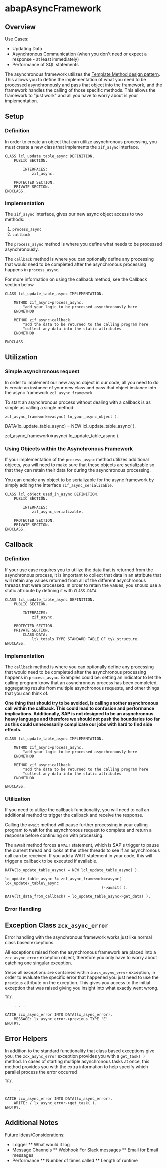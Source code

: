 # abapAsyncFramework


## Overview
Use Cases:

*   Updating Data
*   Asynchronous Communication (when you don't need or expect a response - at least immediately)
*   Performance of SQL statements

The asynchronous framework utilizes the [Template Method design pattern](https://sourcemaking.com/design_patterns/template_method). This allows you to define the implementation of what you need to be processed asynchronously and pass that object into the framework, and the framework handles the calling of those specific methods. This allows the framework to "just work" and all you have to worry about is your implementation.

## Setup

### Definition

In order to create an object that can utilize asynchronous processing, you must create a new class that implements the `zif_async` interface.
```abap
CLASS lcl_update_table_async DEFINITION.
	PUBLIC SECTION.

		INTERFACES:
			zif_async.

	PROTECTED SECTION.
	PRIVATE SECTION.
ENDCLASS.
```

### Implementation

The `zif_async` interface, gives our new async object access to two methods:

1. `process_async`
2.  `callback`

The `process_async` method is where you define what needs to be processed asynchronously.

The `callback` method is where you can optionally define any processing that would need to be completed after the asynchronous processing happens in `process_async`.

For more information on using the callback method, see the Callback section below.
```abap
CLASS lcl_update_table_async IMPLEMENTATION.

	METHOD zif_async~process_async.
		"add your logic to be processed asynchronously here
	ENDMETHOD

	METHOD zif_async~callback.
		"add the data to be returned to the calling program here
		"collect any data into the static attributes
	ENDMETHOD

ENDCLASS.
```

## Utilization

### Simple asynchronous request

In order to implement our new async object in our code, all you need to do is create an instance of your new class and pass that object instance into the async framework `zcl_async_framework`.

To start an asynchronous process without dealing with a callback is as simple as calling a single method:

`zcl_async_framework=>async( lo_your_async_object ).`

DATA(lo\_update\_table\_async) = NEW lcl\_update\_table\_async( ).

zcl\_async\_framework=>async( lo\_update\_table\_async ).

### Using Objects within the Asynchronous Framework

If your implementation of the `process_async` method utilizes additional objects, you will need to make sure that these objects are serializable so that they can retain their data for during the asynchronous processing.

You can enable any object to be serializable for the async framework by simply adding the interface `zif_async_serializable`.
```abap
CLASS lcl_object_used_in_async DEFINITION.
	PUBLIC SECTION.

		INTERFACES:    
			zif_async_serializable.

	PROTECTED SECTION.
	PRIVATE SECTION.
ENDCLASS.
```

## Callback

### Definition

If your use case requires you to utilize the data that is returned from the asynchronous process, it is important to collect that data in an attribute that will retain any values returned from all of the different asynchronous threads that were processed. In order to retain the values, you should use a static attribute by defining it with `CLASS-DATA`.
```abap
CLASS lcl_update_table_async DEFINITION.
	PUBLIC SECTION.

		INTERFACES:
			zif_async.

	PROTECTED SECTION.
	PRIVATE SECTION.
		CLASS-DATA:
			lt\_totals TYPE STANDARD TABLE OF ty\_structure.
ENDCLASS.
```

### Implementation

The `callback` method is where you can optionally define any processing that would need to be completed after the asynchronous processing happens in `process_async`. Examples could be: setting an indicator to let the calling program know that an asynchronous process has been completed, aggregating results from multiple asynchronous requests, and other things that you can think of.

**One thing that should try to be avoided, is calling another asynchronous call within the callback. This could lead to confusion and performance implications. Additionally, SAP is not designed to be an asynchronous heavy language and therefore we should not push the boundaries too far as this could unnecessarily complicate our jobs with hard to find side effects.**
```abap
CLASS lcl_update_table_async IMPLEMENTATION.

	METHOD zif_async~process_async.
		"add your logic to be processed asynchronously here
	ENDMETHOD

	METHOD zif_async~callback.
		"add the data to be returned to the calling program here
		"collect any data into the static attributes
	ENDMETHOD

ENDCLASS.
```

### Utilization

If you need to utilize the callback functionality, you will need to call an additional method to trigger the callback and receive the response.

Calling the `await` method will pause further processing in your calling program to wait for the asynchronous request to complete and return a response before continuing on with processing.

The await method forces a `WAIT` statement, which is SAP's trigger to pause the current thread and looks at the other threads to see if an asynchronous call can be received. If you add a WAIT statement in your code, this will trigger a callback to be executed if available.
```abap
DATA(lo_update_table_async) = NEW lcl_update_table_async( ).

lo_update_table_async ?= zcl_async_framework=>async( lo\_update\_table\_async
										   )->await( ).

DATA(lt_data_from_callback) = lo_update_table_async->get_data( ).
```

### Error Handling

## Exception Class `zcx_async_error`

Error handling with the asynchronous framework works just like normal class based exceptions.

All exceptions raised from the asynchronous framework are placed into a `zcx_async_error` exception object, therefore you only have to worry about catching one singular exception.

Since all exceptions are contained within a `zcx_async_error` exception, in order to evaluate the specific error that happened you just need to use the `previous` attribute on the exception. This gives you access to the initial exception that was raised giving you insight into what exactly went wrong. 
```abap
TRY.

	. . .

CATCH zcx_async_error INTO DATA(lx_async_error).
	MESSAGE: lx_async_error->previous TYPE 'E'.
ENDTRY.
```

## Error Helpers

In addition to the standard functionality that class based exceptions give you, the `zcx_async_error` exception provides you with a `get_task( )` method. In cases of starting multiple asynchronous tasks at once, this method provides you with the extra information to help specify which parallel process the error occurred 
```abap
TRY.

	. . .

CATCH zcx_async_error INTO DATA(lx_async_error).
	WRITE: / lx_async_error->get_task( ).
ENDTRY.
```

## Additional Notes

Future Ideas/Considerations:

* Logger
** What would it log
* Message Channels
** Webhook For Slack messages
**   Email for Email messages
* Performance
** Number of times called
** Length of runtime
